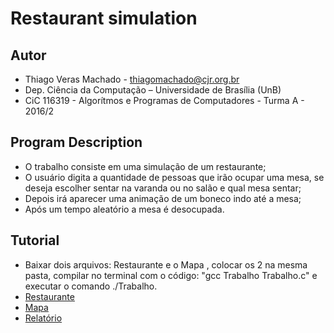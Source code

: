 # Restaurant simulation

## Autor

- Thiago Veras Machado - thiagomachado@cjr.org.br
- Dep. Ciência da Computação – Universidade de Brası́lia (UnB)
- CiC 116319 - Algorítmos e Programas de Computadores - Turma A - 2016/2

## Program Description

- O trabalho consiste em uma simulação de um restaurante;
- O usuário digita a quantidade de pessoas que irão ocupar uma mesa, se deseja escolher sentar na varanda ou no salão e qual mesa sentar;
- Depois irá aparecer uma animação de um boneco indo até a mesa;
- Após um tempo aleatório a mesa é desocupada.

## Tutorial

- Baixar dois arquivos: Restaurante e o Mapa , colocar os 2 na mesma pasta, compilar no terminal com o código: "gcc Trabalho Trabalho.c" e executar o comando ./Trabalho.
- [Restaurante](Trabalho.c)
- [Mapa](restaurante.txt)
- [Relatório](Relatório.docx)

